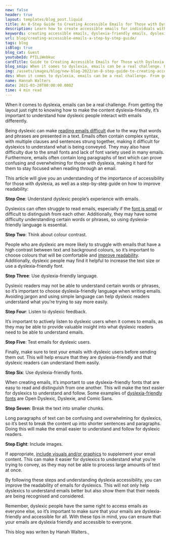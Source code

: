 ```yaml
---
new: false
header: true
layout: templates/blog_post.liquid
title: An 8-Step Guide to Creating Accessible Emails for Those with Dyslexia
description: Learn how to create accessible emails for individuals with dyslexia with this comprehensive 8-step guide. Understand the unique challenges dyslexic people face and discover practical techniques to make your email content more dyslexia-friendly.
keywords: creating accessible emails, dyslexia-friendly emails, dyslexia and email design, accessible email layout, dyslexia email techniques, email accessibility tips
url: blog/creating-accessible-emails-a-step-by-step-guide/
tags: blog
isBlog: true
blog_cat: Guest
youtubeId: PfILiWebkuc
cardTitle: Guide to Creating Accessible Emails for Those with Dyslexia
blog_snip: When it comes to dyslexia, emails can be a real challenge. From getting the layout just right to knowing how to make the content dyslexia-friendly, it’s important to understand how dyslexic people interact with emails differently.
img: /assets/images/blog/new-blog-2022/an-8-step-guide-to-creating-accessible-emails-for-those-with-dyslexia.png
des: When it comes to dyslexia, emails can be a real challenge. From getting the layout just right to knowing how to make the content dyslexia-friendly, it’s important to understand how dyslexic people interact with emails differently.
name: Hannah Walters
date: 2021-03-20T00:00:00.000Z
time: 4 min read
---
```



When it comes to dyslexia, emails can be a real challenge. From getting the layout just right to knowing how to make the content dyslexia-friendly, it’s important to understand how dyslexic people interact with emails differently.

Being dyslexic can make [reading emails difficult](https://www.google.com/url?q=https://www.bdadyslexia.org.uk/dyslexia/neurodiversity-and-co-occurring-differences/visual-difficulties&sa=D&source=editors&ust=1674076110412857&usg=AOvVaw3YIZamyb7iqQND21DMQ08y) due to the way that words and phrases are presented in a text. Emails often contain complex syntax, with multiple clauses and sentences strung together, making it difficult for dyslexics to understand what is being conveyed. They may also have difficulty due to the small fonts and lack of font variety used in many emails. Furthermore, emails often contain long paragraphs of text which can prove confusing and overwhelming for those with dyslexia, making it hard for them to stay focused when reading through an email.

This article will give you an understanding of the importance of accessibility for those with dyslexia, as well as a step-by-step guide on how to improve readability:

**Step One**: Understand dyslexic people’s experience with emails.

Dyslexics can often struggle to read emails, especially if the [font is small](https://www.google.com/url?q=https://www.helperbird.com/features/font-sizes/&sa=D&source=editors&ust=1674076110413666&usg=AOvVaw2WhuPAZVDNUK32PhvVYbt6) or difficult to distinguish from each other. Additionally, they may have some difficulty understanding certain words or phrases, so using dyslexia-friendly language is essential.

**Step Two**: Think about colour contrast.

People who are dyslexic are more likely to struggle with emails that have a high contrast between text and background colours, so it’s important to choose colours that will be comfortable and [improve readability](https://www.google.com/url?q=https://instiller.co.uk/blog/how-accessible-are-the-emails-you-send&sa=D&source=editors&ust=1674076110414261&usg=AOvVaw0NAOm0RSYI4LHtiCEjzABO). Additionally, dyslexic people may find it helpful to increase the text size or use a dyslexia-friendly font.

**Step Three**: Use dyslexia-friendly language.

Dyslexic readers may not be able to understand certain words or phrases, so it’s important to choose dyslexia-friendly language when writing emails. Avoiding jargon and using simple language can help dyslexic readers understand what you’re trying to say more easily.

**Step Four**: Listen to dyslexic feedback.

It’s important to actively listen to dyslexic users when it comes to emails, as they may be able to provide valuable insight into what dyslexic readers need to be able to understand emails.

**Step Five**: Test emails for dyslexic users.

Finally, make sure to test your emails with dyslexic users before sending them out. This will help ensure that they are dyslexia-friendly and that dyslexic readers can understand them easily.

**Step Six**: Use dyslexia-friendly fonts.

When creating emails, it’s important to use dyslexia-friendly fonts that are easy to read and distinguish from one another. This will make the text easier for dyslexics to understand and follow. Some examples of [dyslexia-friendly fonts](https://www.google.com/url?q=https://www.helperbird.com/help/how-to-change-the-font-on-any-page/&sa=D&source=editors&ust=1674076110415850&usg=AOvVaw3D5GUNsa6Z0jr2wSFDwcVJ) are Open Dyslexic, Dyslexie, and Comic Sans.

**Step Seven**: Break the text into smaller chunks.

Long paragraphs of text can be confusing and overwhelming for dyslexics, so it’s best to break the content up into shorter sentences and paragraphs. Doing this will make the email easier to understand and follow for dyslexic readers.

**Step Eight**: Include images.

If appropriate, [include visuals and/or graphics](https://www.google.com/url?q=https://www.helperbird.com/features/alt-tool-tip-highlighter/&sa=D&source=editors&ust=1674076110416698&usg=AOvVaw0L1aHW55eHFVSCHSPR2aqi) to supplement your email content. This can make it easier for dyslexics to understand what you’re trying to convey, as they may not be able to process large amounts of text at once.

By following these steps and understanding dyslexia accessibility, you can improve the readability of emails for dyslexics. This will not only help dyslexics to understand emails better but also show them that their needs are being recognised and considered.

Remember, dyslexic people have the same right to access emails as everyone else, so it’s important to make sure that your emails are dyslexia-friendly and accessible for all. With these tips in mind, you can ensure that your emails are dyslexia friendly and accessible to everyone.


This blog was writen by Hanah Walters.¸